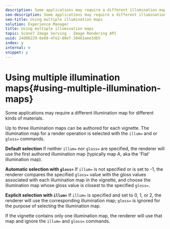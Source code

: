 ```yaml
---
description: Some applications may require a different illumination map for different kinds of materials.
seo-description: Some applications may require a different illumination map for different kinds of materials.
seo-title: Using multiple illumination maps
solution: Experience Manager
title: Using multiple illumination maps
topic: Scene7 Image Serving - Image Rendering API
uuid: 24d86229-6e88-4fe2-80ef-30461aee3db5
index: y
internal: n
snippet: y
---
```


# Using multiple illumination maps{#using-multiple-illumination-maps}

Some applications may require a different illumination map for different kinds of materials.

Up to three illumination maps can be authored for each vignette. The illumination map for a render operation is selected with the `illum=` and or `gloss=` commands.

**Default selection** If neither `illum=` nor `gloss=` are specified, the renderer will use the first authored illumination map (typically map A, aka the 'Flat' illumination map).

**Automatic selection with `gloss=`** If `illum=` is not specified or is set to -1, the renderer compares the specified `gloss=` value with the gloss values associated with each illumination map in the vignette, and choose the illumination map whose gloss value is closest to the specified `gloss=`.

**Explicit selection with `illum=`** If `illum=` is specified and set to 0, 1, or 2, the renderer will use the corresponding illumination map; `gloss=` is ignored for the purpose of selecting the illumination map.

If the vignette contains only one illumination map, the renderer will use that map and ignore the `illum=` and `gloss=` commands. 
